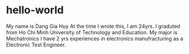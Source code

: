 # hello-world
My name is Dang Gia Huy
At the time I wrote this, I am 24yrs.
I graduted from Ho Chi Minh University of Technology and Education.
My major is Mechatronics
I have 2 yrs experiences in electronics manufracturing as a Electronic Test Engineer.
